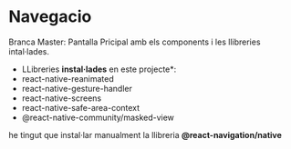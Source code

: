 # Navegacio
Branca Master: Pantalla Pricipal amb els components i les llibreries intal·lades.
* LLibreries **instal·lades** en este projecte*:
* react-native-reanimated 
* react-native-gesture-handler 
* react-native-screens 
* react-native-safe-area-context 
* @react-native-community/masked-view

he tingut que instal·lar manualment la llibreria **@react-navigation/native**


